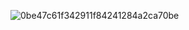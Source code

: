 ![0be47c61f342911f84241284a2ca70be](http://git.oschina.net/uploads/images/2014/0730/120524_1baf11a4_105854.jpeg)
